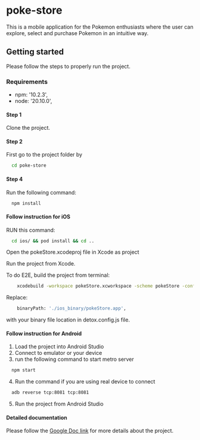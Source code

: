# poke-store
This is a mobile application for the Pokemon enthusiasts where the user can explore, select and purchase Pokemon in an intuitive way.

## Getting started
Please follow the steps to properly run the project.

### Requirements
  - npm: '10.2.3',
  - node: '20.10.0',

#### Step 1
Clone the project.

#### Step 2
First go to the project folder by

```bash
  cd poke-store
```

#### Step 4
Run the following command:
```bash
  npm install
```

#### Follow instruction for iOS

RUN this command:
```bash
  cd ios/ && pod install && cd ..
```

Open the pokeStore.xcodeproj file in Xcode as project

Run the project from Xcode.

To do E2E, build the project from terminal:

```bash
    xcodebuild -workspace pokeStore.xcworkspace -scheme pokeStore -configuration Debug -sdk iphonesimulator
```

Replace: 
```bash
    binaryPath: './ios_binary/pokeStore.app',
```
with your binary file location in detox.config.js file.

#### Follow instruction for Android

1. Load the project into Android Studio
2. Connect to emulator or your device
3. run the following command to start metro server
```bash
  npm start
```
4. Run the command if you are using real device to connect 
```bash
  adb reverse tcp:8081 tcp:8081
```
5. Run the project from Android Studio

#### Detailed documentation
Please follow the [Google Doc link](https://docs.google.com/document/d/1rZYuXrRnPHuePlCBTSgxPfxFxislYWD3szMWNZLFaqU/edit?usp=sharing) for more details about the project.
